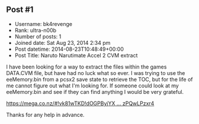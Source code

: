 ## Post #1
- Username: bk4revenge
- Rank: ultra-n00b
- Number of posts: 1
- Joined date: Sat Aug 23, 2014 2:34 pm
- Post datetime: 2014-08-23T10:48:49+00:00
- Post Title: Naruto Narutimate Accel 2 CVM extract

I have been looking for a way to extract the files within the games DATA.CVM file, but have had no luck what so ever.
I was trying to use the eeMemory.bin from a pcsx2 save state to retrieve the TOC, but for the life of me cannot figure out what I'm looking for.
If someone could look at my eeMemory.bin and see if they can find anything I would be very grateful.

[https://mega.co.nz/#!vk81wTKD!dOGPByjYX ... zPQwLPzxr4](https://mega.co.nz/#!vk81wTKD!dOGPByjYXDU3BgSXePig4rBtpYjUYVqeRzPQwLPzxr4)

Thanks for any help in advance.
